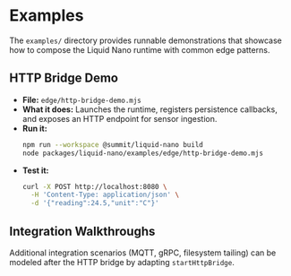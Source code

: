 # Examples

The `examples/` directory provides runnable demonstrations that showcase how to compose the Liquid Nano runtime with common edge patterns.

## HTTP Bridge Demo

- **File:** `edge/http-bridge-demo.mjs`
- **What it does:** Launches the runtime, registers persistence callbacks, and exposes an HTTP endpoint for sensor ingestion.
- **Run it:**
  ```bash
  npm run --workspace @summit/liquid-nano build
  node packages/liquid-nano/examples/edge/http-bridge-demo.mjs
  ```
- **Test it:**
  ```bash
  curl -X POST http://localhost:8080 \
    -H 'Content-Type: application/json' \
    -d '{"reading":24.5,"unit":"C"}'
  ```

## Integration Walkthroughs

Additional integration scenarios (MQTT, gRPC, filesystem tailing) can be modeled after the HTTP bridge by adapting `startHttpBridge`.
